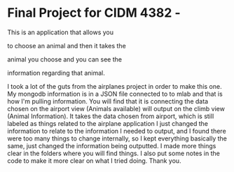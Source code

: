 <h1>Final Project for CIDM 4382 - </h1> 
<p>This is an application that allows you </p>
<p>to choose an animal and then it takes the </p>
<p>animal you choose and you can see the</p>
<p>information regarding that animal. </p>

<p>I took a lot of the guts from the airplanes
project in order to make this one. My mongodb information is in a JSON file
connected to to mlab and that is how I'm pulling information. 
You will find that it is connecting the data chosen on the airport view (Animals available) will output 
on the climb view (Animal Information). It takes the data chosen from airport,
which is still labeled as things related to the airplane application
I just changed the information to relate to the information I needed to output,
and I found there were too many things to change internally, so I kept everything
basically the same, just changed the information being outputted. I made more things clear in the folders where you 
will find things. I also put some notes in the code to make it more clear on what
I tried doing. Thank you. </p>